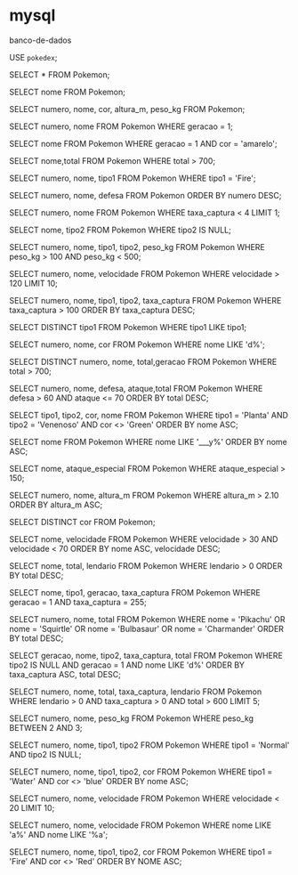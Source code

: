 # mysql
banco-de-dados


USE `pokedex`;

SELECT * FROM Pokemon;

SELECT nome
FROM Pokemon;

SELECT numero, nome, cor, altura_m, peso_kg
FROM Pokemon;

SELECT numero, nome
FROM Pokemon
WHERE geracao = 1;

SELECT nome
FROM Pokemon
WHERE geracao = 1 AND cor = 'amarelo';

SELECT nome,total
FROM Pokemon
WHERE total > 700;

SELECT numero, nome, tipo1
FROM Pokemon
WHERE tipo1 = 'Fire';

SELECT numero, nome, defesa
FROM Pokemon
ORDER BY numero DESC;

SELECT numero, nome
FROM Pokemon
WHERE taxa_captura < 4
LIMIT 1;

SELECT nome, tipo2
FROM Pokemon
WHERE tipo2 IS NULL;

SELECT numero, nome, tipo1, tipo2, peso_kg
FROM Pokemon
WHERE peso_kg > 100 AND peso_kg < 500;

SELECT numero, nome, velocidade
FROM Pokemon
WHERE velocidade > 120
LIMIT 10;

SELECT numero, nome, tipo1, tipo2, taxa_captura
FROM Pokemon
WHERE taxa_captura > 100
ORDER BY taxa_captura DESC;

SELECT DISTINCT tipo1
FROM Pokemon
WHERE tipo1 LIKE tipo1;

SELECT numero, nome, cor
FROM Pokemon
WHERE nome LIKE 'd%';

SELECT DISTINCT numero, nome, total,geracao
FROM Pokemon
WHERE total > 700;

SELECT numero, nome, defesa, ataque,total
FROM Pokemon
WHERE defesa > 60 AND ataque <= 70 
ORDER BY total DESC; 

SELECT tipo1, tipo2, cor, nome
FROM Pokemon
WHERE tipo1 = 'Planta' AND tipo2 = 'Venenoso' AND cor <> 'Green'
ORDER BY nome ASC;

SELECT nome
FROM Pokemon
WHERE nome LIKE '___y%'
ORDER BY nome ASC;

SELECT nome, ataque_especial
FROM Pokemon
WHERE ataque_especial > 150;

SELECT numero, nome, altura_m
FROM Pokemon
WHERE altura_m > 2.10
ORDER BY altura_m ASC;

SELECT DISTINCT cor
FROM Pokemon;

SELECT nome, velocidade
FROM Pokemon
WHERE velocidade > 30 AND velocidade < 70
ORDER BY nome ASC, velocidade DESC;

SELECT nome, total, lendario
FROM Pokemon
WHERE lendario > 0
ORDER BY total DESC;

SELECT nome, tipo1, geracao, taxa_captura
FROM Pokemon
WHERE geracao = 1 AND taxa_captura = 255;

SELECT numero, nome, total
FROM Pokemon
WHERE nome = 'Pikachu' OR nome = 'Squirtle' OR nome = 'Bulbasaur' OR nome = 'Charmander'
ORDER BY total DESC;

SELECT geracao, nome, tipo2, taxa_captura, total
FROM Pokemon
WHERE tipo2 IS NULL AND geracao = 1 AND nome LIKE 'd%'
ORDER BY taxa_captura ASC, total DESC;

SELECT  numero, nome, total, taxa_captura, lendario
FROM Pokemon
WHERE lendario > 0 AND taxa_captura > 0 AND total > 600
LIMIT 5;

SELECT  numero, nome, peso_kg
FROM Pokemon
WHERE peso_kg BETWEEN 2 AND 3;

SELECT  numero, nome, tipo1, tipo2
FROM Pokemon
WHERE tipo1 = 'Normal' AND tipo2 IS NULL;

SELECT numero, nome, tipo1, tipo2, cor
FROM Pokemon
WHERE tipo1 = 'Water' AND cor <> 'blue'
ORDER BY nome ASC;

SELECT numero, nome, velocidade
FROM Pokemon
WHERE velocidade < 20
LIMIT 10;

SELECT numero, nome, velocidade
FROM Pokemon
WHERE nome LIKE 'a%' AND nome LIKE '%a';

SELECT numero, nome, tipo1, tipo2, cor
FROM Pokemon
WHERE tipo1 = 'Fire' AND cor <> 'Red'
ORDER BY NOME ASC;
